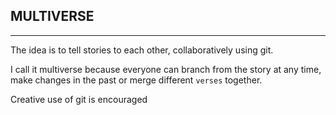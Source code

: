 ## MULTIVERSE
-----

The idea is to tell stories to each other, collaboratively using git. 

I call it multiverse because everyone can branch from the story at any time, make changes in the past or merge different `verses` together. 

Creative use of git is encouraged
